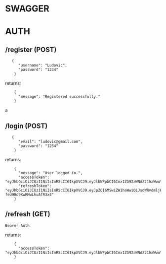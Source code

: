 # SWAGGER

# AUTH

## /register (POST)

       {
          "username": "Ludovic",
          "password": "1234"
        }

returns:

        {
          "message": "Registered successfully."
        }

a

## /login (POST)

       {
          "email": "ludovic@gmail.com",
          "password": "1234"
        }

returns:

        {
          "message": "User logged in.",
          "accessToken": "eyJhbGciOiJIUzI1NiIsInR5cCI6IkpXVCJ9.eyJlbWFpbCI6Imx1ZG92aWNAZ21haWwuY29tIiwiaWF0IjoxNjcyNDEwMzM2LCJleHAiOjE2NzI0MTE1MzZ9.bN8b6ruDgnqMYlxfeZShNvUtARR9fn2GDsK1qCkVrF8",
          "refreshToken": "eyJhbGciOiJIUzI1NiIsInR5cCI6IkpXVCJ9.eyJpZCI6MSwiZW1haWwiOiJsdWRvdmljQGdtYWlsLmNvbSIsInBhc3N3b3JkIjoiJDJiJDEwJFhlUU0weVdwNlp1L1FKRHFLdEtLUS5nblE2TFNGU00xM1BWUHcvSGxIZWNNTmNVUVlteTZLIiwiaWF0IjoxNjcyNDEwMzM2fQ.maa83ky7JYMet0zU6TYKz-feU98o9XwRMwLhuAfR3x4"
        }

## /refresh (GET)

    Bearer Auth

returns:

        {
          "accessToken": "eyJhbGciOiJIUzI1NiIsInR5cCI6IkpXVCJ9.eyJlbWFpbCI6Imx1ZG92aWNAZ21haWwuY29tIiwiaWF0IjoxNjcyNDExMjcxLCJleHAiOjE2NzI0MTI0NzF9.fLkqPcapL33WHqNIuTJP92Koou5nmb4JxnBHECToECU"
        }
